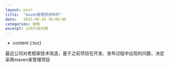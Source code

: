 ```yaml
---
layout: post
title:  "maven管理项目构件"
date:   2015-09-16 30:06:06
categories: 架构
excerpt: 公司只有内网
---
```


* content
{:toc}

最近公司对老框架技术改造，基于之前项目在开发、发布过程中出现的问题，决定采用maven来管理项目


